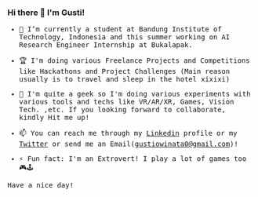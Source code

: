### Hi there 👋 I'm Gusti!

<samp>
  
- 🔭 I’m currently a student at Bandung Institute of Technology, Indonesia and this summer working on AI Research Engineer Internship at Bukalapak.
  
- 🏆 I'm doing various Freelance Projects and Competitions like Hackathons and Project Challenges (Main reason usually is to travel and sleep in the hotel xixixi)

- 👯 I'm quite a geek so I'm doing various experiments with various tools and techs like VR/AR/XR, Games, Vision Tech. ,etc. If you looking forward to collaborate, kindly Hit me up!

- 📫 You can reach me through my [Linkedin](https://www.linkedin.com/in/sang-gusti/) profile or my [Twitter](https://twitter.com/gusti_triandi) or send me an Email(gustiowinata0@gmail.com)!

- ⚡ Fun fact: I'm an Extrovert! I play a lot of games too 🎮🕹

Have a nice day!
</samp>
